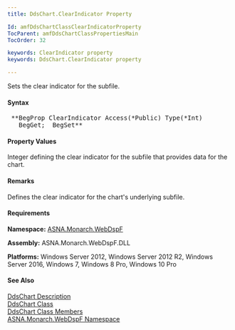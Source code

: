 ```yaml
---
title: DdsChart.ClearIndicator Property

Id: amfDdsChartClassClearIndicatorProperty
TocParent: amfDdsChartClassPropertiesMain
TocOrder: 32

keywords: ClearIndicator property
keywords: DdsChart.ClearIndicator property

---
```


Sets the clear indicator for the subfile.

#### Syntax
<pre class="prettyprint"> **BegProp ClearIndicator Access(*Public) Type(*Int)
   BegGet;  BegSet** </pre>

#### Property Values
Integer defining the clear indicator for the subfile that provides data for the chart.

#### Remarks
Defines the clear indicator for the chart's underlying subfile. 

#### Requirements
**Namespace:** [ASNA.Monarch.WebDspF](amfWebDspFNamespace.html)

**Assembly:** ASNA.Monarch.WebDspF.DLL

**Platforms:** Windows Server 2012, Windows Server 2012 R2, Windows Server 2016, Windows 7, Windows 8 Pro, Windows 10 Pro

#### See Also
[DdsChart Description](amfUnderstandingCharts.html)<br /> [ DdsChart Class](amfDdsChartClass.html) <br /> [ DdsChart Class Members](amfDdsChartClassMembers.html) <br /> [ ASNA.Monarch.WebDspF Namespace](amfWebDspFNamespace.html) 
